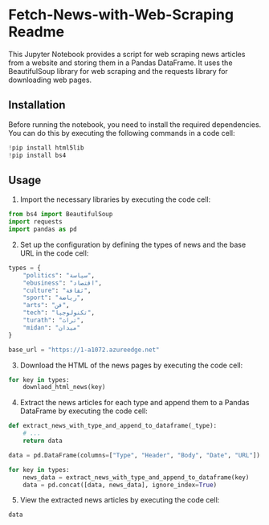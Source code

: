 # Fetch-News-with-Web-Scraping Readme

This Jupyter Notebook provides a script for web scraping news articles from a website and storing them in a Pandas DataFrame. It uses the BeautifulSoup library for web scraping and the requests library for downloading web pages.

## Installation

Before running the notebook, you need to install the required dependencies. You can do this by executing the following commands in a code cell:

```python
!pip install html5lib
!pip install bs4
```

## Usage

1. Import the necessary libraries by executing the code cell:

```python
from bs4 import BeautifulSoup
import requests
import pandas as pd
```

2. Set up the configuration by defining the types of news and the base URL in the code cell:

```python
types = {
    "politics": "سياسة",
    "ebusiness": "اقتصاد",
    "culture": "ثقافة",
    "sport": "رياضة",
    "arts": "فن",
    "tech": "تكنولوجيا",
    "turath": "تراث",
    "midan": "ميدان"
}

base_url = "https://1-a1072.azureedge.net"
```

3. Download the HTML of the news pages by executing the code cell:

```python
for key in types:
    downlaod_html_news(key)
```

4. Extract the news articles for each type and append them to a Pandas DataFrame by executing the code cell:

```python
def extract_news_with_type_and_append_to_dataframe(_type):
    # ...
    return data

data = pd.DataFrame(columns=["Type", "Header", "Body", "Date", "URL"])

for key in types:
    news_data = extract_news_with_type_and_append_to_dataframe(key)
    data = pd.concat([data, news_data], ignore_index=True)
```

5. View the extracted news articles by executing the code cell:

```python
data
```
